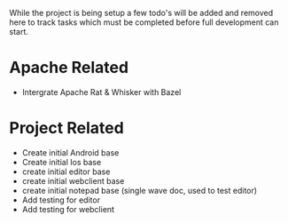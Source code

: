 While the project is being setup a few todo's will be added and removed here
to track tasks which must be completed before full development can start.

# Apache Related
- Intergrate Apache Rat & Whisker with Bazel

# Project Related
- Create initial Android base
- Create initial Ios base
- create initial editor base
- create initial webclient base
- create initial notepad base (single wave doc, used to test editor)
- Add testing for editor
- Add testing for webclient

